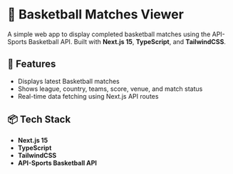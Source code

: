 # 🏀 Basketball Matches Viewer

A simple web app to display completed basketball matches using the API-Sports Basketball API. Built with **Next.js 15**, **TypeScript**, and **TailwindCSS**.

## 🚀 Features

- Displays latest Basketball matches
- Shows league, country, teams, score, venue, and match status
- Real-time data fetching using Next.js API routes

## 📦 Tech Stack

- **Next.js 15**
- **TypeScript**
- **TailwindCSS**
- **API-Sports Basketball API**
